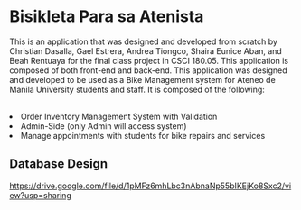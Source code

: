 # Bisikleta Para sa Atenista

This is an application that was designed and developed from scratch by Christian Dasalla, Gael Estrera, Andrea Tiongco, Shaira Eunice Aban, and Beah Rentuaya for the final class project in CSCI 180.05. This application is composed of both front-end and back-end. This application was designed and developed to be used as a Bike Management system for Ateneo de Manila University students and staff. It is composed of the following: <br><br>

<li> Order Inventory Management System with Validation </li>
<li> Admin-Side (only Admin will access system) </li>
<li> Manage appointments with students for bike repairs and services </li>

## Database Design

https://drive.google.com/file/d/1pMFz6mhLbc3nAbnaNp55bIKEjKo8Sxc2/view?usp=sharing
